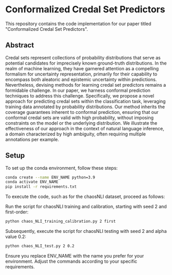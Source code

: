 # Conformalized Credal Set Predictors

This repository contains the code implementation for our paper titled "Conformalized Credal Set Predictors".

## Abstract

Credal sets represent collections of probability distributions that serve as potential candidates for imprecisely known ground-truth distributions. In the realm of machine learning, they have garnered attention as a compelling formalism for uncertainty representation, primarily for their capability to encompass both aleatoric and epistemic uncertainty within predictions. Nevertheless, devising methods for learning credal set predictors remains a formidable challenge. In our paper, we harness conformal prediction techniques to address this challenge. Specifically, we propose a novel approach for predicting credal sets within the classification task, leveraging training data annotated by probability distributions. Our method inherits the coverage guarantees inherent to conformal prediction, ensuring that our conformal credal sets are valid with high probability, without imposing constraints on the model or the underlying distribution. We illustrate the effectiveness of our approach in the context of natural language inference, a domain characterized by high ambiguity, often requiring multiple annotations per example.

## Setup

To set up the conda environment, follow these steps:

```bash
conda create --name ENV_NAME python=3.9
conda activate ENV_NAME
pip install -r requirements.txt
```


To execute the code, such as for the chaosNLI dataset, proceed as follows:

Run the script for chaosNLI training and calibration, starting with seed 2 and first-order:
```bash
python chaos_NLI_training_calibration.py 2 first
```
Subsequently, execute the script for chaosNLI testing with seed 2 and alpha value 0.2:
```bash
python chaos_NLI_test.py 2 0.2
```
Ensure you replace ENV_NAME with the name you prefer for your environment. Adjust the commands according to your specific requirements.
